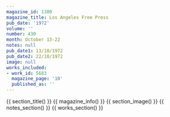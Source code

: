 ```yaml
---
magazine_id: 1380
magazine_title: Los Angeles Free Press
pub_date: '1972'
volume: ''
number: 430
month: October 13-22
notes: null
pub_date1: 13/10/1972
pub_date2: 22/10/1972
image: null
works_included:
- work_id: 5683
  magazine_page: '10'
  published_as: ''
---
```


{{ section_title() }}
{{ magazine_info() }}
{{ section_image() }}
{{ notes_section() }}
{{ works_section() }}
